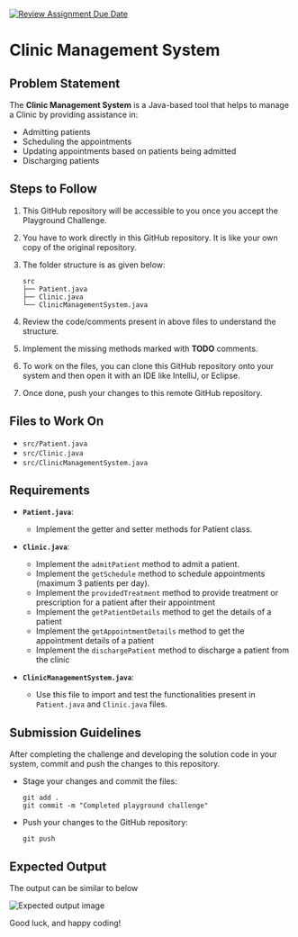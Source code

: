 [![Review Assignment Due Date](https://classroom.github.com/assets/deadline-readme-button-22041afd0340ce965d47ae6ef1cefeee28c7c493a6346c4f15d667ab976d596c.svg)](https://classroom.github.com/a/pmXpv9pE)
# Clinic Management System


## Problem Statement
The **Clinic Management System** is a Java-based tool that helps to manage a Clinic by providing assistance in:
- Admitting patients
- Scheduling the appointments
- Updating appointments based on patients being admitted
- Discharging patients


## Steps to Follow
1. This GitHub repository will be accessible to you once you accept the Playground Challenge.
2. You have to work directly in this GitHub repository. It is like your own copy of the original repository.

3. The folder structure is as given below:
   ```
   src
   ├── Patient.java
   ├── Clinic.java
   └── ClinicManagementSystem.java
   ```

4. Review the code/comments present in above files to understand the structure.
5. Implement the missing methods marked with **TODO** comments.
6. To work on the files, you can clone this GitHub repository onto your system and then open it with an IDE like IntelliJ, or Eclipse.
7. Once done, push your changes to this remote GitHub repository.


## Files to Work On
- `src/Patient.java`
- `src/Clinic.java`
- `src/ClinicManagementSystem.java`


## Requirements
- **`Patient.java`**:
  - Implement the getter and setter methods for Patient class.

- **`Clinic.java`**:
  - Implement the `admitPatient` method to admit a patient.
  - Implement the `getSchedule` method to schedule appointments (maximum 3 patients per day).
  - Implement the `providedTreatment` method to provide treatment or prescription for a patient after their appointment
  - Implement the `getPatientDetails` method to get the details of a patient
  - Implement the `getAppointmentDetails` method to get the appointment details of a patient
  - Implement the `dischargePatient` method to discharge a patient from the clinic

- **`ClinicManagementSystem.java`**:
  - Use this file to import and test the functionalities present in `Patient.java` and `Clinic.java` files.


## Submission Guidelines
After completing the challenge and developing the solution code in your system, commit and push the changes to this repository. 
  - Stage your changes and commit the files:
    ```
    git add .
    git commit -m "Completed playground challenge"
    ```
  - Push your changes to the GitHub repository:
    ```
    git push
    ```


## Expected Output
The output can be similar to below

![Expected output image](Clinic-java-output.png)


Good luck, and happy coding!

